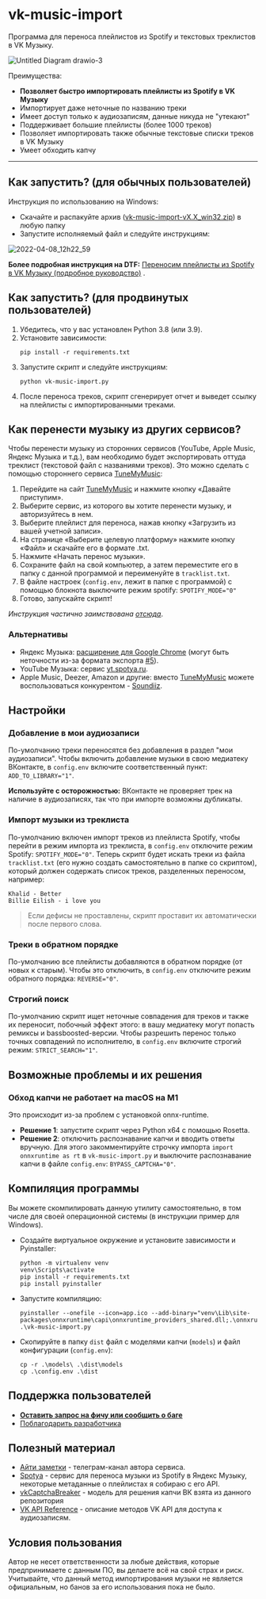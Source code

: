 # vk-music-import

Программа для переноса плейлистов из Spotify и текстовых треклистов в VK Музыку.

![Untitled Diagram drawio-3](https://user-images.githubusercontent.com/15357833/161931217-9c374cf8-749a-4966-b3f5-4e8a85194572.png)

Преимущества:

- **Позволяет быстро импортировать плейлисты из Spotify в VK Музыку**
- Импортирует даже неточные по названию треки
- Имеет доступ только к аудиозаписям, данные никуда не "утекают"
- Поддерживает большие плейлисты (более 1000 треков)
- Позволяет импортировать также обычные текстовые списки треков в VK Музыку
- Умеет обходить капчу

---

## Как запустить? (для обычных пользователей)

Инструкция по использованию на Windows:

- Скачайте и распакуйте 
  архив ([vk-music-import-vX.X_win32.zip](https://github.com/mewforest/vk-music-import/releases))
  в любую папку
- Запустите исполняемый файл и следуйте инструкциям:

![2022-04-08_12h22_59](https://user-images.githubusercontent.com/15357833/167272239-55fc04eb-27c1-40bc-abe9-596390c64459.png)

**Более подробная инструкция на
DTF:** [Переносим плейлисты из Spotify в VK Музыку (подробное руководство)](https://dtf.ru/u/292194-mew-forest/1152260-perenosim-pleylisty-iz-spotify-v-vk-muzyku-podrobnoe-rukovodstvo)
.

## Как запустить? (для продвинутых пользователей)

1. Убедитесь, что у вас установлен Python 3.8 (или 3.9).
2. Установите зависимости:
   ```
   pip install -r requirements.txt
   ```
3. Запустите скрипт и следуйте инструкциям:
   ```
   python vk-music-import.py
   ```
4. После переноса треков, скрипт сгенерирует отчет и выведет ссылку на плейлисты с импортированными треками.

## Как перенести музыку из других сервисов?

Чтобы перенести музыку из сторонних сервисов (YouTube, Apple Music, Яндекс Музыка и т.д.), вам необходимо будет экспортировать оттуда треклист (текстовой файл с названиями треков). Это можно сделать с помощью стороннего сервиса [TuneMyMusic](https://www.tunemymusic.com/ru/):

1. Перейдите на сайт [TuneMyMusic](https://www.tunemymusic.com/ru/) и нажмите кнопку «Давайте приступим».
2. Выберите сервис, из которого вы хотите перенести музыку, и авторизуйтесь в нем.
3. Выберите плейлист для переноса, нажав кнопку «Загрузить из вашей учетной записи».
4. На странице «Выберите целевую платформу» нажмите кнопку «Файл» и скачайте его в формате .txt.
5. Нажмите «Начать перенос музыки».
6. Сохраните файл на свой компьютер, а затем переместите его в папку с данной программой и переименуйте в `tracklist.txt`.
7. В файле настроек (`config.env`, лежит в папке с программой) с помощью блокнота выключите режим spotify: `SPOTIFY_MODE="0"`
8. Готово, запускайте скрипт!

*Инструкция частично заимствована [отсюда](https://zvuk.com/lp/howto)*.
### Альтернативы

- Яндекс Музыка: [расширение для Google Chrome](https://chrome.google.com/webstore/detail/yamutools-%D0%BD%D0%BE%D0%B2%D1%8B%D0%B5-%D1%84%D1%83%D0%BD%D0%BA%D1%86%D0%B8%D0%B8-%D0%B4/dgjneghdfaeajjemeklgmbojeeplehah) (могут быть неточности из-за формата экспорта [#5](https://github.com/mewforest/vk-music-import/issues/5)).
- YouTube Музыка: сервис [yt.spotya.ru](https://yt.spotya.ru/).
- Apple Music, Deezer, Amazon и другие: вместо [TuneMyMusic](https://www.tunemymusic.com/ru/) можете воспользоваться конкурентом - [Soundiiz](https://soundiiz.com/).

## Настройки

### Добавление в мои аудиозаписи

По-умолчанию треки переносятся без добавления в раздел "мои аудиозаписи". Чтобы включить добавление музыки в свою
медиатеку ВКонтакте, в `config.env` включите соответственный пункт: `ADD_TO_LIBRARY="1"`. 

**Используйте с осторожностью:** ВКонтакте не проверяет трек на наличие в аудиозаписях, так что при импорте возможны дубликаты.

### Импорт музыки из треклиста

По-умолчанию включен импорт треков из плейлиста Spotify, чтобы перейти в режим импорта из треклиста, в `config.env`
отключите режим Spotify: `SPOTIFY_MODE="0"`. Теперь скрипт будет искать треки из файла `tracklist.txt` (его нужно
создать самостоятельно в папке со скриптом), который должен содержать список треков, разделенных переносом, например:

```
Khalid - Better
Billie Eilish - i love you
```

> Если дефисы не проставлены, скрипт проставит их автоматически после первого слова.

### Треки в обратном порядке

По-умолчанию все плейлисты добавляются в обратном порядке (от новых к старым). Чтобы это отключить, в `config.env`
отключите режим обратного порядка: `REVERSE="0"`.

### Строгий поиск

По-умолчанию скрипт ищет неточные совпадения для треков и также их переносит, побочный эффект этого: в вашу медиатеку
могут попасть ремиксы и bassboosted-версии. Чтобы разрешить перенос только точных совпадений по исполнителю,
в `config.env` включите строгий режим: `STRICT_SEARCH="1"`.

## Возможные проблемы и их решения

### Обход капчи не работает на macOS на M1

Это происходит из-за проблем с установкой onnx-runtime.

- **Решение 1**: запустите скрипт через Python x64 с помощью Rosetta.
- **Решение 2**: отключить распознавание капчи и вводить ответы вручную. Для этого закомментируйте строчку
  импорта `import onnxruntime as rt` в `vk-music-import.py` и выключите распознавание капчи в
  файле `config.env`: `BYPASS_CAPTCHA="0"`.

## Компиляция программы

Вы можете скомпилировать данную утилиту самостоятельно, в том числе для своей операционной системы (в инструкции пример
для Windows).

- Создайте виртуальное окружение и установите зависимости и Pyinstaller:
  ```shell
  python -m virtualenv venv
  venv\Scripts\activate
  pip install -r requirements.txt
  pip install pyinstaller
  ```
- Запустите компиляцию:
  ```shell
  pyinstaller --onefile --icon=app.ico --add-binary="venv\Lib\site-packages\onnxruntime\capi\onnxruntime_providers_shared.dll;.\onnxruntime\capi" .\vk-music-import.py
  ```
- Скопируйте в папку `dist` файл с моделями капчи (`models`) и файл конфигурации (`config.env`):
  ```shell
  cp -r .\models\ .\dist\models
  cp .\config.env .\dist
  ```

## Поддержка пользователей

- **[Оставить запрос на фичу или сообщить о баге](https://github.com/mewforest/vk-music-import/issues/new/choose)**
- [Поблагодарить разработчика](https://mewforest.github.io/donate/)

## Полезный материал

- [Айти заметки](https://t.me/mewnotes) - телеграм-канал автора сервиса.
- [Spotya](https://spotya.ru/) - сервис для переноса музыки из Spotify в Яндекс Музыку, некоторые метаданные о
  плейлистах я собираю с его API.
- [vkCaptchaBreaker](https://github.com/Defasium/vkCaptchaBreaker/) - модель для решения капчи ВК взята из данного
  репозитория
- [VK API Reference](https://vodka2.github.io/vk-audio-token/) - описание методов VK API для доступа к аудиозаписям.

## Условия пользования

Автор не несет ответственности за любые действия, которые предпринимаете с данным ПО, вы делаете всё на свой страх и
риск. Учитывайте, что данный метод импортирования музыки не является официальным, но банов за его использования пока не
было.
